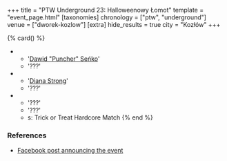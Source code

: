 +++
title = "PTW Underground 23: Halloweenowy Łomot"
template = "event_page.html"
[taxonomies]
chronology = ["ptw", "underground"]
venue = ["dworek-kozlow"]
[extra]
hide_results = true
city = "Kozłów"
+++

{% card() %}
- - '[Dawid "Puncher" Seńko](@/w/puncher.md)'
  - '???'
- - '[Diana Strong](@/w/diana-strong.md)'
  - '???'
- - '???'
  - '???'
  - s: Trick or Treat Hardcore Match
{% end %}

### References

* [Facebook post announcing the event](https://www.facebook.com/photo/?fbid=568458088840171&set=a.136592405360077)

